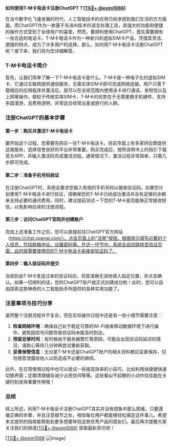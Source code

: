 **如何使用T-M卡电话卡注册ChatGPT？[[TG💪+ @esim1088](https://t.me/s/esim1088)]**

在当今数字化飞速发展的时代，人工智能技术的应用已经渗透到我们生活的方方面面。而ChatGPT作为一款基于先进AI技术的语言处理工具，其强大的功能和便捷的操作方式受到了全球用户的喜爱。然而，要顺利使用ChatGPT，首先需要拥有一张合适的电话卡。T-M卡电话卡作为一种新兴的虚拟SIM卡产品，凭借其灵活、便捷的特点，成为了许多用户的选择。那么，如何用T-M卡电话卡注册ChatGPT呢？接下来，我们将为您详细解答。

### T-M卡电话卡简介

首先，让我们简单了解一下T-M卡电话卡是什么。T-M卡是一种电子化的虚拟SIM卡，它通过互联网提供通信服务，无需实体SIM卡即可完成网络连接。用户只需下载相应的应用程序并激活后，就可以在全球范围内使用该卡进行通话、发短信以及上网等操作。相较于传统实体SIM卡，T-M卡的优势在于无需更换手机硬件，支持多国漫游，且费用透明，非常适合经常出差或旅行的人群。

### 注册ChatGPT的基本步骤

#### 第一步：购买并激活T-M卡电话卡

要开始这个过程，您需要先购买一张T-M卡电话卡。目前市面上有多家供应商提供这类服务，选择信誉良好的平台非常重要。购买完成后，按照说明书上的指引下载官方APP，并输入激活码完成激活流程。通常情况下，激活过程非常简单，只需几步即可完成。

#### 第二步：准备手机号码验证

在注册ChatGPT时，系统会要求您输入有效的手机号码以接收验证码。如果您计划使用T-M卡电话卡进行验证，请确保您的T-M卡已经成功激活并且有足够的余额来支持必要的通讯费用。同时，建议提前测试一下您的T-M卡是否能够正常接收短信，以免影响后续的注册进程。

#### 第三步：访问ChatGPT官网并创建账户

完成上述准备工作之后，您可以直接前往ChatGPT官方网站（https://chat.openai.com/）。点击页面上的“注册”按钮，根据提示填写必要的个人信息，包括邮箱地址、设置密码等。在这一环节中，系统会自动跳转至验证页面，此时就需要使用您的T-M卡电话卡来接收验证码了。

#### 第四步：输入验证码并提交

当收到由T-M卡发送过来的验证码后，将其准确无误地填入指定位置，并点击确认。如果一切顺利的话，您的ChatGPT账户就正式创建成功啦！此时，您可以自由探索这款神奇的人工智能助手所提供的各种实用功能了。

### 注意事项与技巧分享

虽然整个注册流程并不复杂，但在实际操作过程中还是有一些小细节需要注意：

1. **检查网络环境**：确保自己处于稳定可靠的Wi-Fi或者移动数据环境下进行操作，避免因信号问题导致验证码未能及时到达。
2. **预留足够时间**：有时候由于服务器繁忙等原因，可能会出现验证码延迟的情况，请耐心等待几分钟再尝试重新获取。
3. **妥善保管信息**：无论是T-M卡还是ChatGPT账户的相关资料都应妥善保存，切勿随意泄露给他人以防造成不必要的麻烦。

此外，在日常使用过程中也可以尝试一些提高效率的小技巧，比如利用快捷键快速切换界面；定期清理缓存减少占用空间等等。这些看似不起眼的小动作往往能在关键时刻发挥重要作用哦！

### 总结

综上所述，利用T-M卡电话卡注册ChatGPT其实并没有想象中那么困难。只要遵循正确的步骤，并且注意细节之处，相信每位用户都能够轻松搞定这件事儿。希望本文提供的指南能帮助到更多想要体验这款优秀产品的朋友们。最后再次提醒大家关注我们的频道[[TG💪+ @esim1088](https://t.me/s/esim1088)] 获取最新资讯吧！

[[TG💪+ @esim1088](https://t.me/s/esim1088) ![Image](https://i.postimg.cc/4NQfJmqS/Snipaste-2025-05-13-00-14-12.png)]